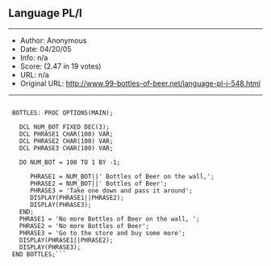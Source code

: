 
## Language PL/I ##
---
- Author: Anonymous
- Date: 04/20/05
- Info: n/a
- Score:  (2.47 in 19 votes)
- URL: n/a
- Original URL: http://www.99-bottles-of-beer.net/language-pl-i-548.html
---

```/* And here is the PL/I version: */

 BOTTLES: PROC OPTIONS(MAIN);

   DCL NUM_BOT FIXED DEC(3);
   DCL PHRASE1 CHAR(100) VAR;
   DCL PHRASE2 CHAR(100) VAR;
   DCL PHRASE3 CHAR(100) VAR;

   DO NUM_BOT = 100 TO 1 BY -1;

      PHRASE1 = NUM_BOT||' Bottles of Beer on the wall,';
      PHRASE2 = NUM_BOT||' Bottles of Beer';
      PHRASE3 = 'Take one down and pass it around';
      DISPLAY(PHRASE1||PHRASE2);
      DISPLAY(PHRASE3);
   END;
   PHRASE1 = 'No more Bottles of Beer on the wall, ';
   PHRASE2 = 'No more Bottles of Beer';
   PHRASE3 = 'Go to the store and buy some more';
   DISPLAY(PHRASE1||PHRASE2);
   DISPLAY(PHRASE3);
 END BOTTLES;```
